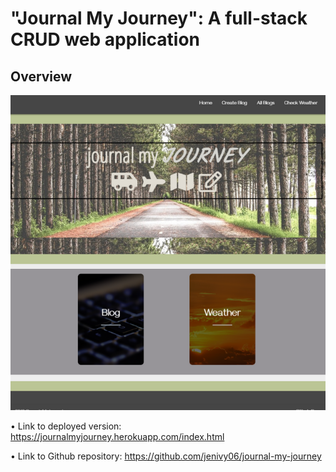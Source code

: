 # "Journal My Journey": A full-stack CRUD web application

## Overview

![screenshot](public/images/journalscreenshot-resized.png)

• Link to deployed version: https://journalmyjourney.herokuapp.com/index.html

• Link to Github repository: https://github.com/jenivy06/journal-my-journey